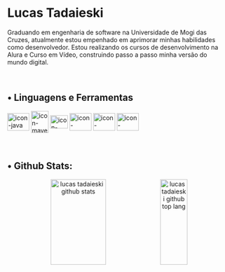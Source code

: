 # Lucas Tadaieski 

Graduando em engenharia de software na Universidade de Mogi das Cruzes, atualmente estou empenhado em aprimorar minhas habilidades como desenvolvedor. Estou realizando os cursos de desenvolvimento na Alura e Curso em Vídeo, construindo passo a passo minha versão do mundo digital.
</div><br/>


## • Linguagens e Ferramentas

<div style="display: inline_block">
  <img align="center" alt="icon-java" height="40" width="50" src="https://cdn.jsdelivr.net/gh/devicons/devicon/icons/java/java-original.svg" />
  <img align="center" alt="icon-maven" height="50" width="40"  src="https://cdn.jsdelivr.net/gh/devicons/devicon@latest/icons/maven/maven-original.svg" />     
  <img align="center" alt="icon-spring" height="30" width="40" src="https://cdn.jsdelivr.net/gh/devicons/devicon@latest/icons/spring/spring-original.svg" />  
  <img align="center" alt="icon-mySQL" height="40" width="50"src="https://cdn.jsdelivr.net/gh/devicons/devicon@latest/icons/mysql/mysql-original.svg" />        
  <img align="center" alt="icon-postgreeSQL" height="40" width="50" src="https://cdn.jsdelivr.net/gh/devicons/devicon@latest/icons/postgresql/postgresql-plain.svg" />
  <img align="center" alt="icon-postgreeSQL" height="40" width="50" src="https://cdn.jsdelivr.net/gh/devicons/devicon@latest/icons/git/git-original.svg" />
          
          
          
          
  
          
  
            
          
          
             
</div><br/>
</div><br/>

## • Github Stats:

<div align="center">  
  <img width="50%" height="195px" src="https://github-readme-stats.vercel.app/api?username=lucastadaieski&show_icons=true&hide_border=true&title_color=00bfbf&icon_color=00bfbf&text_color=c9d1d9&bg_color=0d1117" alt="lucas tadaieski github stats" alt="lucas tadaieski github stats" />
  <img width="35%" height="195px" src="https://github-readme-stats.vercel.app/api/top-langs/?username=lucastadaieski&layout=compact&hide_border=true&title_color=00bfbf&bg_color=0d1117" alt="lucas tadaieski github top lang" />
</div>


